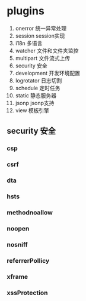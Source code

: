 # plugins
1. onerror 统一异常处理
2. session session实现
3. i18n 多语言
4. watcher 文件和文件夹监控
5. multipart 文件流式上传
6. security 安全
7. development 开发环境配置
8. logrotator 日志切割
9. schedule 定时任务
10. static 静态服务器
11. jsonp jsonp支持
12. view 模板引擎


## security 安全

### csp

### csrf

### dta

### hsts

### methodnoallow

### noopen

### nosniff

### referrerPollicy

### xframe

### xssProtection
